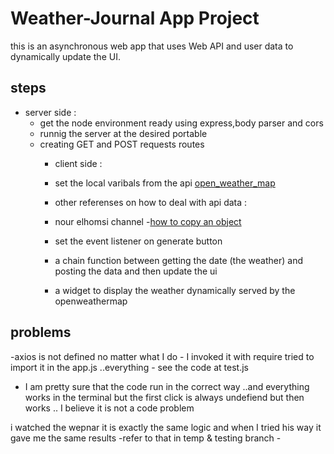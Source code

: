 # Weather-Journal App Project

this is an asynchronous web app that uses Web API and user data to dynamically update the UI.

## steps

- server side :
  - get the node environment ready using express,body parser and cors
  - runnig the server at the desired portable
  - creating GET and POST requests routes
    - client side :
    - set the local varibals from the api [open_weather_map](https://openweathermap.org/current#zip)

    - other referenses on how to deal with api data :

    - nour elhomsi channel -[how to copy an object](https://www.javascripttutorial.net/object/3-ways-to-copy-objects-in-javascript/)
    - set the event listener on generate button
    - a chain function between getting the date (the weather) and posting the data and then update the ui
    - a widget to display the weather dynamically served by the openweathermap

## problems

 -axios is not defined no matter what I do 
    - I invoked it with require tried to import it in the app.js ..everything
    - see the code at test.js 

- I am pretty sure that the code run in the correct way ..and everything works in the terminal
but the first click is always undefiend but then works .. I believe it is not a code problem 

i watched the wepnar it is exactly the same logic and when I tried his way it gave me the same results
    -refer to that in temp & testing branch -
